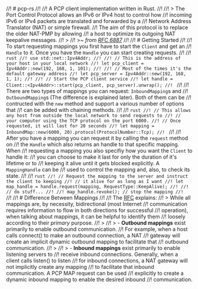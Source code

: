 //! # pcp-rs
//!
//! A PCP client implementation written in Rust.
//!
//! > The Port Control Protocol allows an IPv6 or IPv4 host to control how
//! incoming IPv6 or IPv4 packets are translated and forwarded by a
//! Network Address Translator (NAT) or simple firewall.
//! The aim of this protocol is to replace the older NAT-PMP by allowing
//! a host to optimize its outgoing NAT keepalive messages.
//! >
//! >~ *from [RFC 6887](https://tools.ietf.org/html/rfc6887)*
//!
//! # Getting Started
//!
//! To start requesting mappings you first have to start the `Client` and get an
//! `Handle` to it. Once you have the `Handle` you can start creating requests.
//!
//! ```rust
//! use std::net::Ipv4Addr;
//!
//! // This is the address of your host in your local network
//! let pcp_client = Ipv4Addr::new(192, 168, 1, 101);
//!
//! // Most of the times it's the default gateway address
//! let pcp_server = Ipv4Addr::new(192, 168, 1, 1);
//!
//! // Start the PCP client service
//! let handle = Client::<Ipv4Addr>::start(pcp_client, pcp_server).unwrap();
//! ```
//!
//! There are two types of mappings you can request: `InboundMapping`s and
//! `OutboundMapping`s (The difference is explained later). Both of them can be
//! contructed with the `new` method and support a various number of options that
//! can be added with chaining methods.
//!
//! ```rust
//! // This allows any host from outside the local network to send requests to
//! // your computer using the TCP protocol on the port 6000.
//! // Once requested, it will last for 20 seconds
//! let mapping = InboundMap::new(6000, 20).protocol(ProtocolNumber::Tcp);
//! ```
//!
//! After you have a mapping you can request it by calling the `request` method on
//! the `Handle` which also returns an handle to that specific mapping. When
//! requesting a mapping you also specifiy how you want the `Client` to handle it:
//! you can choose to make it last for only the duration of it's lifetime or to
//! keeping it alive until it gets blocked explicitly. A `MappingHandle` can be
//! used to control the mapping and, also, to check its state.
//!
//! ```rust
//! // Request the mapping to the server and instruct the client to keeping
//! // it alive for as long as I want
//! let map_handle = handle.request(mapping, RequestType::KeepAlive);
//!
//! // do stuff...
//!
//! map_handle.revoke(); // stop the mapping
//! ```
//!
//! # Difference Between Mappings
//!
//! The [RFC](https://tools.ietf.org/html/rfc6887) explains:
//! > While all mappings are, by necessity, bidirectional (most Internet
//! communication requires information to flow in both directions for successful
//! operation), when talking about mappings, it can be helpful to identify them
//! loosely according to their *primary* purpose.
//! >
//! > - **Outbound mappings** exist primarily to enable outbound communication.
//! For example, when a host calls connect() to make an outbound connection, a NAT
//! gateway will create an implicit dynamic outbound mapping to facilitate that
//! outbound communication.
//! >
//! > -  **Inbound mappings** exist primarily to enable listening servers to
//! receive inbound connections.  Generally, when a client calls listen() to listen
//! for inbound connections, a NAT gateway will not implicitly create any mapping
//! to facilitate that inbound communication.  A PCP MAP request can be used
//! explicitly to create a dynamic inbound mapping to enable the desired inbound
//! communication.